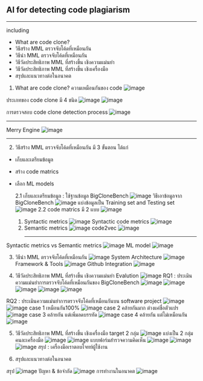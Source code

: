 ## AI for detecting code plagiarism
***
including 
* What are code clone?
* วิธีสร้าง MML ตรวจจับโค้ดที่เหมือนกัน
* วิธีนำ MML ตรวจจับโค้ดที่เหมือนกัน
* วิธีวัดประสิทธิภาพ MML ที่สร้างขึ้น เชิงความแม่นยำ
* วิธีวัดประสิทธิภาพ MML ที่สร้างขึ้น เชิงเครื่องมือ
* สรุปและแนวทางต่อในอนาคต
1. What are code clone? ความเหมือนกันของ code
![image](https://github.com/user-attachments/assets/50d90739-7ebe-4ea3-93b8-34fb54a20c5e)

ประเภทของ code clone มี 4 ชนิด
![image](https://github.com/user-attachments/assets/05899da0-36dc-45a8-b279-ecefee0eba67)
![image](https://github.com/user-attachments/assets/7a75fe70-c950-4eb5-8763-8ec6b873f457)

การตรวจสอบ code clone detection process
![image](https://github.com/user-attachments/assets/39c5ad09-633e-4433-b719-0da9843baa5a)

***
Merry Engine
![image](https://github.com/user-attachments/assets/fc4b1098-0a4a-448e-9907-825f1d3a6d12)
***

2. วิธีสร้าง MML ตรวจจับโค้ดที่เหมือนกัน
   มี 3 ขั้นตอน ได้แก่
* เก็บและเตรียมข้อมูล
* สร้าง code matrics
* เลือก ML models
  
  2.1 เก็บและเตรียมข้อมูล : ใช้ฐานข้อมูล BigCloneBench
  ![image](https://github.com/user-attachments/assets/66b7ac40-4414-42d9-ba55-9b50e09de729)
  วิธีเอาข้อมูลจาก BigCloneBench
  ![image](https://github.com/user-attachments/assets/c6fe7868-93e1-4c46-adfb-788ce033472a)
  แบ่งข้อมูลเป็น Training set and Testing set
  ![image](https://github.com/user-attachments/assets/24b98ea2-4d46-4add-9849-7af0b007d1ce)
  2.2 code matrics มี 2 แบบ
  ![image](https://github.com/user-attachments/assets/592db53b-b09c-404d-b9a5-fa74b60e2368)
  1) Syntactic metrics
 ![image](https://github.com/user-attachments/assets/4195dad0-65c9-4646-830c-0f73869aeda7)
      Syntactic code metrics
      ![image](https://github.com/user-attachments/assets/823a14f2-1228-420f-9e06-5b93fa6bd7c7)
  2) Semantic metrics
  ![image](https://github.com/user-attachments/assets/0aca3b68-8bb4-4b2e-97b6-f888351a2012)
     code2vec
     ![image](https://github.com/user-attachments/assets/87eb1333-11b5-4550-b676-e5272660442a)
     ***
Syntactic metrics vs Semantic metrics
![image](https://github.com/user-attachments/assets/d7fa2a21-f9d4-48ba-b462-7f591ff4a097)
ML model 
![image](https://github.com/user-attachments/assets/bd033539-280a-4e90-a580-7df54c69d9c9)

3. วิธีนำ MML ตรวจจับโค้ดที่เหมือนกัน
![image](https://github.com/user-attachments/assets/90355645-e7f9-4431-961b-9d38baabf537)
System Architecture
![image](https://github.com/user-attachments/assets/3caa01f5-9d17-4d98-92d9-9ed8f07831b7)
Framework & Tools
![image](https://github.com/user-attachments/assets/34043710-e7b7-4d3b-973a-1468e121b8ba)
Github Integration
![image](https://github.com/user-attachments/assets/17559852-a793-44de-96bc-013fefb274dd)

4. วิธีวัดประสิทธิภาพ MML ที่สร้างขึ้น เชิงความแม่นยำ
Evalution
![image](https://github.com/user-attachments/assets/4ce58aaf-871c-419f-81e8-963fde133a32)
RQ1 :  ประเมินความแม่นยำการตรวจจับโค้ดที่เหมือนกันของ BigCloneBench
![image](https://github.com/user-attachments/assets/972a5d9a-6a8d-4cca-91f4-2a0eb27e1478)
![image](https://github.com/user-attachments/assets/5d00b130-f594-4050-8e8c-ec25ee7c67ce)
![image](https://github.com/user-attachments/assets/b6d1e2d9-95d5-4355-938a-2ca152f1bdf9)
![image](https://github.com/user-attachments/assets/1ccbdc73-5d46-47c6-856b-94d7079d2763)
![image](https://github.com/user-attachments/assets/df36a8ed-df8e-4dc2-b183-df085297868b)

RQ2 : ประเมินความแม่นยำการตรวจจับโค้ดที่เหมือนกันบน software project
![image](https://github.com/user-attachments/assets/4605bc5a-0cb8-4444-8d30-29e92bf12160)
![image](https://github.com/user-attachments/assets/10ffde39-beb3-439a-9a4b-dcfb8a7f3ff3)
case 1 เหมือนกัน100%
![image](https://github.com/user-attachments/assets/bcd57473-f9a6-48b5-9bbb-94b961f2f9ab)
case 2 คล้ายกันมาก ต่างแค่ชื่อตัวแปร
![image](https://github.com/user-attachments/assets/21b985a5-487f-4dcc-93b3-8a264f52385c)
case 3 คล้ายกัน แต่เพิ่มลดบรรทัด
![image](https://github.com/user-attachments/assets/c7e4472e-3044-48f5-9174-5c88cb955e59)
case 4 คล้ายกัน แต่ไม่เหมือนกัน
![image](https://github.com/user-attachments/assets/3401c885-ba51-4c5d-8e5b-76b0eeb33070)

5. วิธีวัดประสิทธิภาพ MML ที่สร้างขึ้น เชิงเครื่องมือ
target 2 กลุ่ม
![image](https://github.com/user-attachments/assets/ff20cc9b-7b62-443e-a7a2-e51d8585a84f)
แบ่งเป็น 2 กลุ่ม คนละเครื่องมือ
![image](https://github.com/user-attachments/assets/61694bd4-0581-4cf2-b90d-ece886815047)
![image](https://github.com/user-attachments/assets/fed25257-f4ec-4e30-9169-aa281664f283)
แบบฟอร์มสำรวจความคิดเห็น
![image](https://github.com/user-attachments/assets/3820b515-7cca-469b-92f5-bd09d0ddc39c)
![image](https://github.com/user-attachments/assets/ff5a53bc-7a77-4ea6-8c53-836f9830f967)
![image](https://github.com/user-attachments/assets/77f0f76a-d6f2-4aa1-a838-621df43b9a1c)
สรุป : เครื่องมือเราตอบโจทย์ผู้ใช้งาน

7.  สรุปและแนวทางต่อในอนาคต

สรุป
![image](https://github.com/user-attachments/assets/16c209b1-e9ea-481d-9a67-50e1521063a4)
ปัญหา & ข้อจำกัด
![image](https://github.com/user-attachments/assets/63b25511-9be2-4ce3-b4ad-24d18a4d790b)
การทำงานในอนาคต
![image](https://github.com/user-attachments/assets/16821044-4fce-4a61-b7c6-5688cbf93bdd)



  



